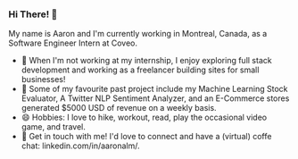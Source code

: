 ### Hi There! 👋

<!--
**aaronalmeida/aaronalmeida** is a ✨ _special_ ✨ repository because its `README.md` (this file) appears on your GitHub profile.


- 🔭 I’m currently working on ...
- 🌱 I’m currently learning ...
- 👯 I’m looking to collaborate on ...
- 🤔 I’m looking for help with ...
- 💬 Ask me about ...
- 📫 How to reach me: ...
- 😄 Pronouns: ...
- ⚡ Fun fact: ...
-->

My name is Aaron and I'm currently working in Montreal, Canada, as a Software Engineer Intern at Coveo.

- 🔭 When I'm not working at my internship, I enjoy exploring full stack development and working as a freelancer building sites for small businesses! 
- 🌱 Some of my favourite past project include my Machine Learning Stock Evaluator, A Twitter NLP Sentiment Analyzer, and an E-Commerce stores generated $5000 USD of revenue on a weekly basis. 
- 😄 Hobbies: I love to hike, workout, read, play the occasional video game, and travel. 
- 💬 Get in touch with me! I'd love to connect and have a (virtual) coffe chat: linkedin.com/in/aaronalm/. 
